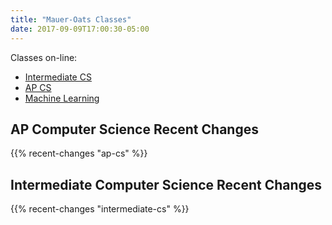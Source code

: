 ```yaml
---
title: "Mauer-Oats Classes"
date: 2017-09-09T17:00:30-05:00
---
```


Classes on-line:

* [Intermediate CS](intermediate-cs/)
* [AP CS](ap-cs/)
* [Machine Learning](machine-learning/)

## AP Computer Science Recent Changes

{{% recent-changes "ap-cs" %}}

## Intermediate Computer Science Recent Changes

{{% recent-changes "intermediate-cs" %}}

